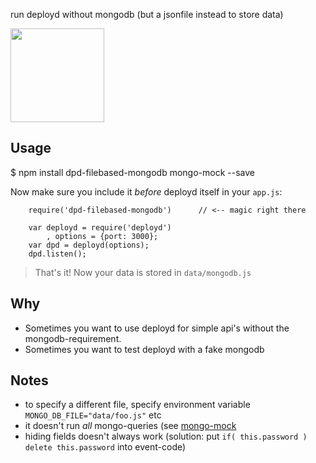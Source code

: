 run deployd without mongodb (but a jsonfile instead to store data)

<img src="https://media0.giphy.com/media/3o7TKDMPKsakcn9NU4/200.gif" width="150" style="width:150px"/>

## Usage 

   $ npm install dpd-filebased-mongodb mongo-mock --save

Now make sure you include it *before* deployd itself in your `app.js`:

		require('dpd-filebased-mongodb')      // <-- magic right there

		var deployd = require('deployd')
			, options = {port: 3000};
		var dpd = deployd(options);
		dpd.listen();

> That's it! Now your data is stored in `data/mongodb.js` 

## Why 

* Sometimes you want to use deployd for simple api's without the mongodb-requirement.
* Sometimes you want to test deployd with a fake mongodb

## Notes 

* to specify a different file, specify environment variable `MONGO_DB_FILE="data/foo.js"` etc
* it doesn't run *all* mongo-queries (see [mongo-mock](https://npmjs.org/package/mongomock)
* hiding fields doesn't always work (solution: put `if( this.password ) delete this.password` into event-code)
